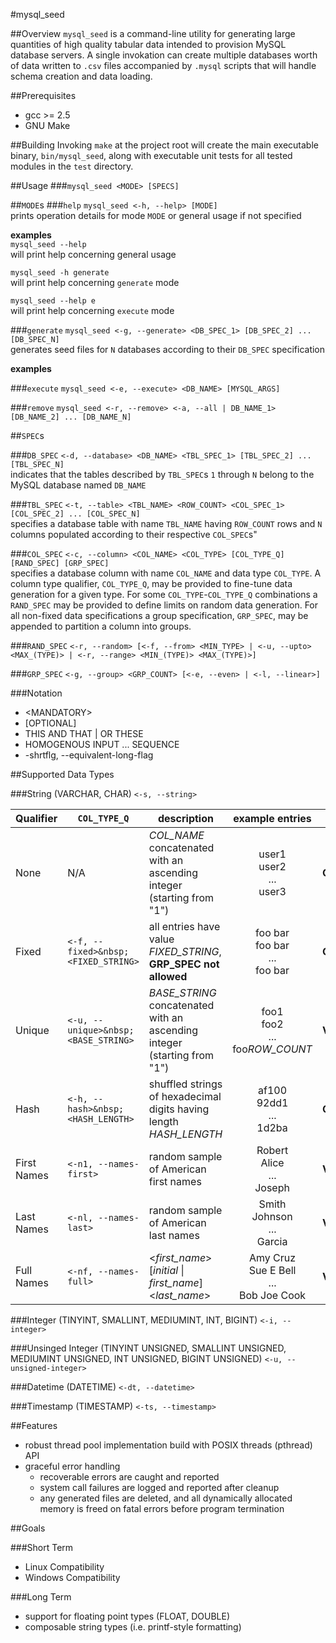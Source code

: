 #mysql_seed

##Overview
`mysql_seed` is a command-line utility for generating large quantities of high quality tabular data intended to provision MySQL database servers. A single invokation can create multiple databases worth of data written to `.csv` files accompanied by `.mysql` scripts that will handle schema creation and data loading.


##Prerequisites
- gcc >= 2.5
- GNU Make


##Building
Invoking `make` at the project root will create the main executable binary, `bin/mysql_seed`, along with executable unit tests for all tested modules in the `test` directory.


##Usage
###`mysql_seed <MODE> [SPECS]`



##`MODE`s
###`help`
`mysql_seed <-h, --help> [MODE]`  
prints operation details for mode `MODE` or general usage if not specified

**examples**  
`mysql_seed --help`  
will print help concerning general usage

`mysql_seed -h generate`  
will print help concerning `generate` mode

`mysql_seed --help e`  
will print help concerning `execute` mode



###`generate`
`mysql_seed <-g, --generate> <DB_SPEC_1> [DB_SPEC_2] ... [DB_SPEC_N]`  
generates seed files for `N` databases according to their `DB_SPEC` specification

**examples**  


###`execute`
`mysql_seed <-e, --execute> <DB_NAME> [MYSQL_ARGS]`  



###`remove`
`mysql_seed <-r, --remove> <-a, --all | DB_NAME_1> [DB_NAME_2] ... [DB_NAME_N]`  




##`SPEC`s

###`DB_SPEC`
`<-d, --database> <DB_NAME> <TBL_SPEC_1> [TBL_SPEC_2] ... [TBL_SPEC_N]`  
indicates that the tables described by `TBL_SPEC`s `1` through `N` belong to the MySQL database named `DB_NAME`


###`TBL_SPEC`
`<-t, --table> <TBL_NAME> <ROW_COUNT> <COL_SPEC_1> [COL_SPEC_2] ... [COL_SPEC_N]`  
specifies a database table with name `TBL_NAME` having `ROW_COUNT` rows and `N` columns populated according to their respective `COL_SPEC`s"


###`COL_SPEC`
`<-c, --column> <COL_NAME> <COL_TYPE> [COL_TYPE_Q] [RAND_SPEC] [GRP_SPEC]`  
specifies a database column with name `COL_NAME` and data type `COL_TYPE`. A column type qualifier, `COL_TYPE_Q`,  may be provided to fine-tune data generation for a given type. For some `COL_TYPE`-`COL_TYPE_Q` combinations a `RAND_SPEC` may be provided to define limits on random data generation. For all non-fixed data specifications a group specification, `GRP_SPEC`, may be appended to partition a column into groups.



###`RAND_SPEC`
`<-r, --random> [<-f, --from> <MIN_TYPE> | <-u, --upto> <MAX_(TYPE)> | <-r, --range> <MIN_(TYPE)> <MAX_(TYPE)>]`  




###`GRP_SPEC`
`<-g, --group> <GRP_COUNT> [<-e, --even> | <-l, --linear>]`  


###Notation
- &lt;MANDATORY&gt;
- [OPTIONAL]
- THIS AND THAT | OR THESE
- HOMOGENOUS INPUT ... SEQUENCE
- -shrtflg, --equivalent-long-flag


##Supported Data Types

###String (VARCHAR, CHAR)
`<-s, --string>`

| Qualifier       | `COL_TYPE_Q`                   | description                                                              | example entries                                  | MySQL type declaration                            |
| --------------- | ------------------------------ | ------------------------------------------------------------------------ | :----------------------------------------------: | ------------------------------------------------- |
| None            | N/A                            | *COL_NAME* concatenated with an ascending integer (starting from "1")    | user1<br/>user2<br/>...<br/>user3                | **CHAR(***length(COL_NAME)***)**                  |
| Fixed           | `<-f, --fixed>&nbsp;<FIXED_STRING>` | all entries have value *FIXED_STRING*, **GRP_SPEC not allowed**          | foo bar<br/>foo bar<br/>...<br/>foo bar          | **CHAR(***length(FIXED_STRING)***)**              |
| Unique          | `<-u, --unique>&nbsp;<BASE_STRING>` | *BASE_STRING* concatenated with an ascending integer (starting from "1") | foo1<br/>foo2<br/>...<br/>foo*ROW_COUNT*         | **VARCHAR(***length(BASE_STRING*ROW_COUNT*)***)** |
| Hash            | `<-h, --hash>&nbsp;<HASH_LENGTH>`   | shuffled strings of hexadecimal digits having length *HASH_LENGTH*       | af100<br/>92dd1<br/>...<br/>1d2ba                | **CHAR(***HASH_LENGTH***)**                       |
| First Names     | `<-n1, --names-first>`         | random sample of American first names                                    | Robert<br/>Alice<br/>...<br/>Joseph              | **VARCHAR(***FIRST_NAME_LENGTH_MAX***)**          |
| Last Names      | `<-nl, --names-last>`          | random sample of American last names                                     | Smith<br/>Johnson<br/>...<br/>Garcia             | **VARCHAR(***LAST_NAME_LENGTH_MAX***)**           |
| Full Names      | `<-nf, --names-full>`          | <*first_name*> [*initial* &#124; *first_name*] <*last_name*>             | Amy Cruz<br/>Sue E Bell<br/>...<br/>Bob Joe Cook | **VARCHAR(***LAST_NAME_LENGTH_MAX***)**           |


###Integer (TINYINT, SMALLINT, MEDIUMINT, INT, BIGINT)
`<-i, --integer>`

###Unsinged Integer (TINYINT UNSIGNED, SMALLINT UNSIGNED, MEDIUMINT UNSIGNED, INT UNSIGNED, BIGINT UNSIGNED)
`<-u, --unsigned-integer>`

###Datetime (DATETIME)
`<-dt, --datetime>`

###Timestamp (TIMESTAMP)
`<-ts, --timestamp>`


##Features
- robust thread pool implementation build with POSIX threads (pthread) API
- graceful error handling
  - recoverable errors are caught and reported
  - system call failures are logged and reported after cleanup
  - any generated files are deleted, and all dynamically allocated memory is freed on fatal errors before program termination


##Goals

###Short Term
- Linux Compatibility
- Windows Compatibility

###Long Term
- support for floating point types (FLOAT, DOUBLE)
- composable string types (i.e. printf-style formatting)
